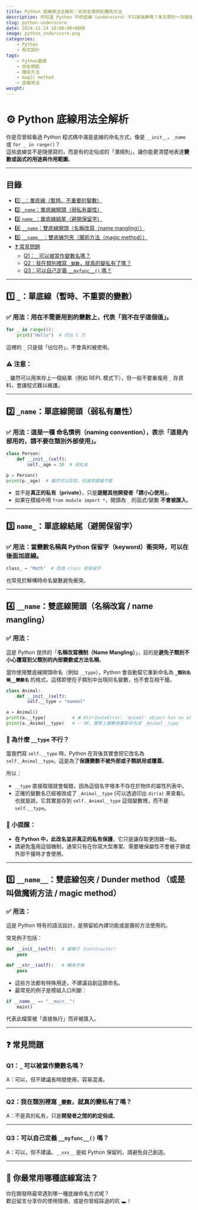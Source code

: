 ```yaml
---
title: Python 底線用法全解析：從命名慣例到魔術方法
description: 你知道 Python 中的底線（underscore）不只是裝飾嗎？本文帶你一次搞懂 `_`、`_name`、`name_`、`__name` 與 `__name__` 的差別與用途，幫助你寫出更專業、易讀的程式碼！
slug: python-underscore
date: 2024-11-24 10:00:00+0000
image: python_underscore.png
categories:
    - Python
    - 程式設計
tags:
    - Python基礎
    - 命名規範
    - 魔術方法
    - magic method
    - 底線用法
weight: 
---
```


# ⚙️ Python 底線用法全解析

你是否曾經看過 Python 程式碼中滿是底線的命名方式，像是 `__init__`、`_name` 或 `for _ in range()`？  
這些底線並不是隨便寫的，而是有約定俗成的「潛規則」，讓你能更清楚地表達**變數或函式的用途與作用範圍**。

---

## 目錄

- [1️⃣ `_`：單底線（暫時、不重要的變數）](#-單底線暫時不重要的變數)
- [2️⃣ `_name`：單底線開頭（弱私有屬性）](#-_name-單底線開頭弱私有屬性)
- [3️⃣ `name_`：單底線結尾（避開保留字）](#-name_-單底線結尾避開保留字)
- [4️⃣ `__name`：雙底線開頭（名稱改寫（name mangling））](#-__name-雙底線開頭名稱改寫)
- [5️⃣ `__name__`：雙底線包夾（魔術方法（magic method））](#-__name__-雙底線包夾魔術方法)
- [❓ 常見問題](#-常見問題)
  - [Q1：`_` 可以被當作變數名嗎？](#q1-_可以被當作變數名嗎)
  - [Q2：我在類別裡寫 `_變數`，就真的變私有了嗎？](#q2-我在類別裡寫-_變數就真的變私有了嗎)
  - [Q3：可以自己定義 `__myfunc__()` 嗎？](#q3-可以自己定義-__myfunc__-嗎)

---

## 1️⃣ `_`：單底線（暫時、不重要的變數）

### ✅ 用法：用在不需要用到的變數上，代表「我不在乎這個值」。

```python
for _ in range(5):
    print("Hello")  # 印出 5 次
```

這裡的 `_` 只是個「佔位符」，不會真的被使用。

### ⚠ 注意：
`_` 雖然可以用來存上一個結果（例如 REPL 模式下），但一般不要重複用 `_` 存資料，會讓程式難以維護。

---

## 2️⃣ `_name`：單底線開頭（弱私有屬性）

### ✅ 用法：這是一種 **命名慣例（naming convention）**，表示「這是內部用的，請不要在類別外部使用」。

```python
class Person:
    def __init__(self):
        self._age = 30  # 弱私有

p = Person()
print(p._age)  # 雖然可以存取，但通常建議不要
```

- 並不是**真正的私有（private）**，只是**提醒其他開發者「請小心使用」**。
- 如果在模組中用 `from module import *`，開頭為 `_` 的函式/變數 **不會被匯入**。

---

## 3️⃣ `name_`：單底線結尾（避開保留字）

### ✅ 用法：當變數名稱與 Python 保留字（keyword）衝突時，可以在後面加底線。

```python
class_ = "Math"  # 因為 class 是保留字
```

也常見於解構時命名變數避免衝突。

---

## 4️⃣ `__name`：雙底線開頭（名稱改寫 / name mangling）

### ✅ 用法：
這是 Python 提供的「**名稱改寫機制（Name Mangling）**」，目的是**避免子類別不小心覆寫到父類別的內部變數或方法名稱**。

當你使用雙底線開頭命名（例如 `__type`），Python 會自動幫它重新命名為 **`_類別名稱__變數名`** 的格式，這樣即使在子類別中出現同名變數，也不會互相干擾。

```python
class Animal:
    def __init__(self):
        self.__type = "mammal"

a = Animal()
print(a.__type)          # ❌ AttributeError: 'Animal' object has no attribute '__type'
print(a._Animal__type)   # ✅ OK，實際上變數被重新命名成 _Animal__type
```

### 🧠 為什麼 `__type` 不行？
當我們寫 `self.__type` 時，Python 在背後其實會把它改名為 `self._Animal__type`。這是為了**保護變數不被外部或子類誤用或覆蓋**。

所以：
- `__type` 直接取值就會報錯，因為這個名字根本不存在於物件的屬性列表中。
- 正確的變數名已經被改成了 `_Animal__type` (可以透過印出 `dir(a)` 來查看)。也就是說，它其實是存到 `self._Animal__type` 這個變數裡，而不是 `self.__type`。

### 📌 小提醒：
- **在 Python 中，此改名並非真正的私有保護**，它只是讓存取更困難一點。
- 請避免濫用這個機制，通常只有在你寫大型專案、需要確保屬性不會被子類或外部干擾時才會使用。

---

## 5️⃣ `__name__`：雙底線包夾 / Dunder method （或是叫做魔術方法 / magic method）

### ✅ 用法：
這是 Python 特有的語法設計，是預留給內建功能或是魔術方法使用的。

常見例子包括：

```python
def __init__(self):  # 建構子（constructor）
    pass

def __str__(self):   # 轉為字串
    pass
```

- 這些方法都有特殊用途，不建議自創這類命名。
- 最常見的例子是模組入口判斷：

```python
if __name__ == "__main__":
    main()
```

代表此檔案被「直接執行」而非被匯入。

---

## ❓ 常見問題

### Q1：`_` 可以被當作變數名嗎？
A：可以，但不建議長時間使用，容易混淆。

---

### Q2：我在類別裡寫 `_變數`，就真的變私有了嗎？
A：不是真的私有，只是**開發者之間的約定俗成**。

---

### Q3：可以自己定義 `__myfunc__()` 嗎？
A：可以，但不建議。`__xxx__` 是給 Python 保留的，請避免自己創造。

---

## 💬 你最常用哪種底線寫法？

你在開發時最常遇到哪一種底線命名方式呢？  
歡迎留言分享你的使用情境，或是你曾經踩過的坑 🕳️！
